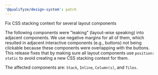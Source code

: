 ```yaml
---
'@qualifyze/design-system': patch
---
```


Fix CSS stacking context for several layout components

The following components were "leaking" (layout-wise speaking) into adjacent components. We use negative margins for all of them, which resulted in adjacent interactive components (e.g., buttons) not being clickable because these components were overlapping with the buttons. This release fixes that by making sure all layout components use `position: static` to avoid creating a new CSS stacking context for them.

The affected components are: `Stack`, `Inline`, `Column(s)`, and `Tiles`.
